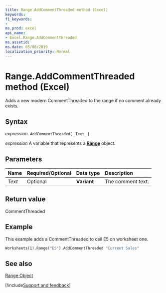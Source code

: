 ```yaml
---
title: Range.AddCommentThreaded method (Excel)
keywords: 
f1_keywords:
- 
ms.prod: excel
api_name:
- Excel.Range.AddCommentThreaded
ms.assetid: 
ms.date: 05/08/2019
localization_priority: Normal
---
```



# Range.AddCommentThreaded method (Excel)

Adds a new modern CommentThreaded to the range if no comment already exists. 


## Syntax

_expression_. `AddCommentThreaded`( `_Text_` )

_expression_ A variable that represents a **[Range](excel.range(object).md)** object.


## Parameters


|Name|Required/Optional|Data type|Description|
|:-----|:-----|:-----|:-----|
| _Text_|Optional| **Variant**|The comment text.|

## Return value

CommentThreaded


## Example

This example adds a CommentThreaded to cell E5 on worksheet one.


```vb
Worksheets(1).Range("E5").AddCommentThreaded "Current Sales"
```


## See also


[Range Object](Excel.Range(object).md)

[!include[Support and feedback](~/includes/feedback-boilerplate.md)]
